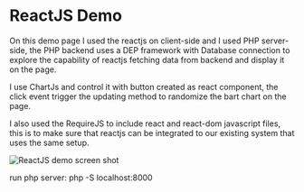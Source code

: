# ReactJS Demo

On this demo page I used the reactjs on client-side and I used PHP server-side, the PHP backend uses a DEP framework 
 with Database connection to explore the capability of reactjs fetching data from backend and display it on the page.

I use ChartJs and control it with button created as react component, the click event trigger the updating method 
to randomize the bart chart on the page.

I also used the RequireJS to include react and react-dom javascript files, this is to make sure that reactjs can  be
integrated to our existing system that uses the same setup.

![ReactJS demo screen shot](https://github.com/DealereEProcess/JavascriptFrameworks/blob/fd500fd8d15ebc161d39c637cd6b9f4c29a87113/react/dario/Screen%20Shot%202021-12-30%20at%203.51.15%20PM.png "ReactJS demo screen")

run php server:
php -S localhost:8000

